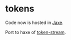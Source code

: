 # tokens

Code now is hosted in [Jaxe](https://github.com/fponticelli/jaxe).

Port to haxe of [token-stream](https://github.com/jadejs/token-stream).
